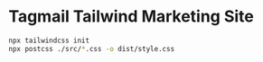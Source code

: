 # Tagmail Tailwind Marketing Site

```bash
npx tailwindcss init
npx postcss ./src/*.css -o dist/style.css
```
